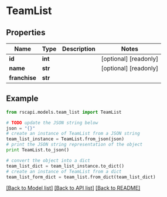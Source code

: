 # TeamList


## Properties
Name | Type | Description | Notes
------------ | ------------- | ------------- | -------------
**id** | **int** |  | [optional] [readonly] 
**name** | **str** |  | [optional] [readonly] 
**franchise** | **str** |  | 

## Example

```python
from rscapi.models.team_list import TeamList

# TODO update the JSON string below
json = "{}"
# create an instance of TeamList from a JSON string
team_list_instance = TeamList.from_json(json)
# print the JSON string representation of the object
print TeamList.to_json()

# convert the object into a dict
team_list_dict = team_list_instance.to_dict()
# create an instance of TeamList from a dict
team_list_form_dict = team_list.from_dict(team_list_dict)
```
[[Back to Model list]](../README.md#documentation-for-models) [[Back to API list]](../README.md#documentation-for-api-endpoints) [[Back to README]](../README.md)


